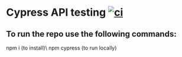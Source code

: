 # Cypress API testing [![ci](https://github.com/elmondino/Cypress-API-testing/actions/workflows/ci.yml/badge.svg)](https://github.com/elmondino/Cypress-API-testing/actions/workflows/ci.yml)

## To run the repo use the following commands:
npm i (to install)\ 
npm cypress (to run locally)


